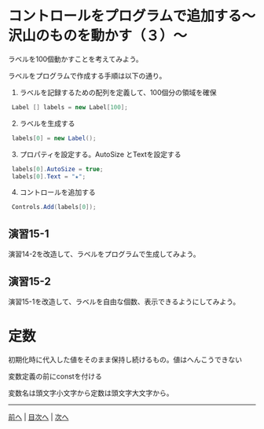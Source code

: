 # コントロールをプログラムで追加する～沢山のものを動かす（３）～
ラベルを100個動かすことを考えてみよう。

ラベルをプログラムで作成する手順は以下の通り。

1.	ラベルを記録するための配列を定義して、100個分の領域を確保

```cs
 Label [] labels = new Label[100];
```

2.	ラベルを生成する

```cs
 labels[0] = new Label();
```

3.	プロパティを設定する。AutoSize とTextを設定する

```cs
 labels[0].AutoSize = true;
 labels[0].Text = "★";
```

4.	コントロールを追加する

```cs
 Controls.Add(labels[0]);
```


## 演習15-1
演習14-2を改造して、ラベルをプログラムで生成してみよう。

## 演習15-2
演習15-1を改造して、ラベルを自由な個数、表示できるようにしてみよう。

# 定数 
初期化時に代入した値をそのまま保持し続けるもの。値はへんこうできない

変数定義の前にconstを付ける

変数名は頭文字小文字から定数は頭文字大文字から。

---

[前へ](14.md) | [目次へ](README.md#%E7%9B%AE%E6%AC%A1) | [次へ](16.md)
